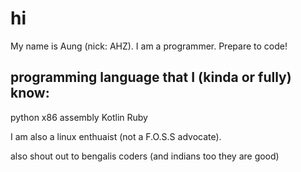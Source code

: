 # hi

My name is Aung (nick: AHZ). I am a programmer. Prepare to code!

## programming language that I (kinda or fully) know:
  python
  x86 assembly
  Kotlin
  Ruby

I am also a linux enthuaist (not a F.O.S.S advocate).

also shout out to bengalis coders (and indians too they are good)

